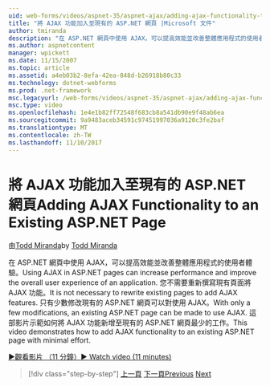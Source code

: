 ```yaml
---
uid: web-forms/videos/aspnet-35/aspnet-ajax/adding-ajax-functionality-to-an-existing-aspnet-page
title: "將 AJAX 功能加入至現有的 ASP.NET 網頁 |Microsoft 文件"
author: tmiranda
description: "在 ASP.NET 網頁中使用 AJAX，可以提高效能並改善整體應用程式的使用者體驗。 您不需要重寫的現有頁面..."
ms.author: aspnetcontent
manager: wpickett
ms.date: 11/15/2007
ms.topic: article
ms.assetid: a4eb03b2-8efa-42ea-848d-b26918b80c33
ms.technology: dotnet-webforms
ms.prod: .net-framework
msc.legacyurl: /web-forms/videos/aspnet-35/aspnet-ajax/adding-ajax-functionality-to-an-existing-aspnet-page
msc.type: video
ms.openlocfilehash: 1e4e1b82ff72548f683cb8a541db90e9f48ab6ea
ms.sourcegitcommit: 9a9483aceb34591c97451997036a9120c3fe2baf
ms.translationtype: MT
ms.contentlocale: zh-TW
ms.lasthandoff: 11/10/2017
---
```

<a name="adding-ajax-functionality-to-an-existing-aspnet-page"></a><span data-ttu-id="ca72d-104">將 AJAX 功能加入至現有的 ASP.NET 網頁</span><span class="sxs-lookup"><span data-stu-id="ca72d-104">Adding AJAX Functionality to an Existing ASP.NET Page</span></span>
====================
<span data-ttu-id="ca72d-105">由[Todd Miranda](https://github.com/tmiranda)</span><span class="sxs-lookup"><span data-stu-id="ca72d-105">by [Todd Miranda](https://github.com/tmiranda)</span></span>

<span data-ttu-id="ca72d-106">在 ASP.NET 網頁中使用 AJAX，可以提高效能並改善整體應用程式的使用者體驗。</span><span class="sxs-lookup"><span data-stu-id="ca72d-106">Using AJAX in ASP.NET pages can increase performance and improve the overall user experience of an application.</span></span> <span data-ttu-id="ca72d-107">您不需要重新撰寫現有頁面將 AJAX 功能。</span><span class="sxs-lookup"><span data-stu-id="ca72d-107">It is not necessary to rewrite existing pages to add AJAX features.</span></span> <span data-ttu-id="ca72d-108">只有少數修改現有的 ASP.NET 網頁可以對使用 AJAX。</span><span class="sxs-lookup"><span data-stu-id="ca72d-108">With only a few modifications, an existing ASP.NET page can be made to use AJAX.</span></span> <span data-ttu-id="ca72d-109">這部影片示範如何將 AJAX 功能新增至現有的 ASP.NET 網頁最少的工作。</span><span class="sxs-lookup"><span data-stu-id="ca72d-109">This video demonstrates how to add AJAX functionality to an existing ASP.NET page with minimal effort.</span></span>

[<span data-ttu-id="ca72d-110">&#9654;觀看影片 （11 分鐘）</span><span class="sxs-lookup"><span data-stu-id="ca72d-110">&#9654; Watch video (11 minutes)</span></span>](https://channel9.msdn.com/Blogs/ASP-NET-Site-Videos/adding-ajax-functionality-to-an-existing-aspnet-page)

>[!div class="step-by-step"]
<span data-ttu-id="ca72d-111">[上一頁](aspnet-ajax-support-in-visual-studio-2008.md)
[下一頁](creating-and-using-an-ajax-enabled-web-service-in-a-web-site.md)</span><span class="sxs-lookup"><span data-stu-id="ca72d-111">[Previous](aspnet-ajax-support-in-visual-studio-2008.md)
[Next](creating-and-using-an-ajax-enabled-web-service-in-a-web-site.md)</span></span>
